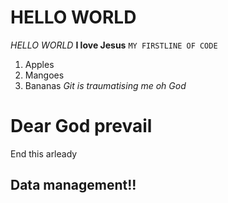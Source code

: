# HELLO WORLD
*HELLO WORLD*
**I love Jesus**
`MY FIRSTLINE OF CODE`
1. Apples
2. Mangoes
3. Bananas
*Git is traumatising me oh God*
# Dear God prevail
End this arleady
## Data management!!
